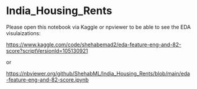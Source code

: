 # India_Housing_Rents
Please open this notebook via Kaggle or npviewer to be able to see the EDA visulaizations:

https://www.kaggle.com/code/shehabemad2/eda-feature-eng-and-82-score?scriptVersionId=105130921

or

https://nbviewer.org/github/ShehabML/India_Housing_Rents/blob/main/eda-feature-eng-and-82-score.ipynb
